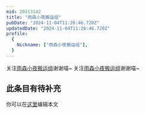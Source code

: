 ```yaml
---
mid: 20313142
title: "雨森小夜搬运组"
pubDate: "2024-11-04T11:26:46.720Z"
updatedDate: "2024-11-04T11:26:46.720Z"
profile:
  {
    Nickname: ["雨森小夜搬运组"],
  }
---
```


关注[雨森小夜搬运组](https://space.bilibili.com/20313142)谢谢喵~ 关注[雨森小夜搬运组](https://space.bilibili.com/20313142)谢谢喵~

## 此条目有待补充
你可以在[这里](https://github.com/Yuhanawa/VTuber.ICU/edit/master/src/content/v/雨森小夜搬运组/index.md)编辑本文
